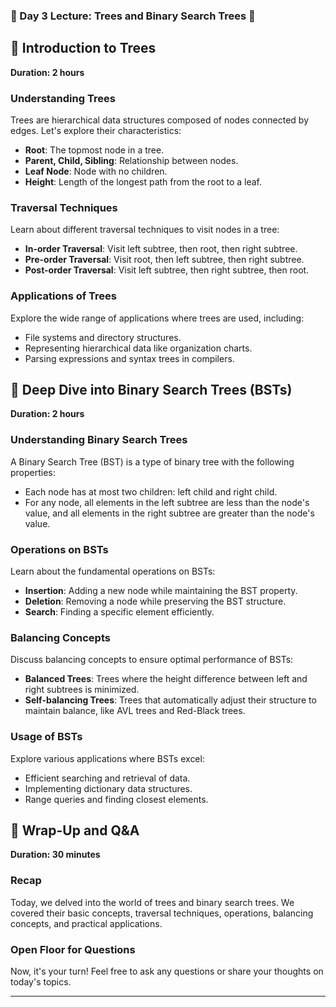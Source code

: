 ### 🌳 Day 3 Lecture: Trees and Binary Search Trees 🌲

## 🌳 Introduction to Trees

**Duration: 2 hours**

### Understanding Trees

Trees are hierarchical data structures composed of nodes connected by edges. Let's explore their characteristics:

- **Root**: The topmost node in a tree.
- **Parent, Child, Sibling**: Relationship between nodes.
- **Leaf Node**: Node with no children.
- **Height**: Length of the longest path from the root to a leaf.

### Traversal Techniques

Learn about different traversal techniques to visit nodes in a tree:

- **In-order Traversal**: Visit left subtree, then root, then right subtree.
- **Pre-order Traversal**: Visit root, then left subtree, then right subtree.
- **Post-order Traversal**: Visit left subtree, then right subtree, then root.

### Applications of Trees

Explore the wide range of applications where trees are used, including:

- File systems and directory structures.
- Representing hierarchical data like organization charts.
- Parsing expressions and syntax trees in compilers.

## 🌲 Deep Dive into Binary Search Trees (BSTs)

**Duration: 2 hours**

### Understanding Binary Search Trees

A Binary Search Tree (BST) is a type of binary tree with the following properties:

- Each node has at most two children: left child and right child.
- For any node, all elements in the left subtree are less than the node's value, and all elements in the right subtree are greater than the node's value.

### Operations on BSTs

Learn about the fundamental operations on BSTs:

- **Insertion**: Adding a new node while maintaining the BST property.
- **Deletion**: Removing a node while preserving the BST structure.
- **Search**: Finding a specific element efficiently.

### Balancing Concepts

Discuss balancing concepts to ensure optimal performance of BSTs:

- **Balanced Trees**: Trees where the height difference between left and right subtrees is minimized.
- **Self-balancing Trees**: Trees that automatically adjust their structure to maintain balance, like AVL trees and Red-Black trees.

### Usage of BSTs

Explore various applications where BSTs excel:

- Efficient searching and retrieval of data.
- Implementing dictionary data structures.
- Range queries and finding closest elements.

## 🔄 Wrap-Up and Q&A

**Duration: 30 minutes**

### Recap

Today, we delved into the world of trees and binary search trees. We covered their basic concepts, traversal techniques, operations, balancing concepts, and practical applications.

### Open Floor for Questions

Now, it's your turn! Feel free to ask any questions or share your thoughts on today's topics.

---